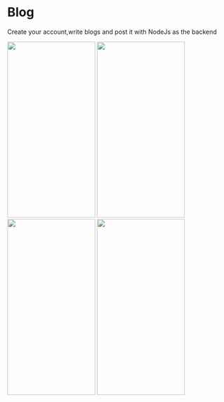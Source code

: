 # Blog
Create your account,write blogs and post it with NodeJs as the backend

<img src="https://user-images.githubusercontent.com/30018260/120892582-b99f0800-c62c-11eb-99d4-c1d1b3c45196.png" width="200" height="400" />
<img src="https://user-images.githubusercontent.com/30018260/120892565-a12eed80-c62c-11eb-80dd-af909c237b5c.png" width="200" height="400" />
<img src="https://user-images.githubusercontent.com/30018260/120892613-dd624e00-c62c-11eb-87b6-cfb2661d4df4.png" width="200" height="400" />
<img src="https://user-images.githubusercontent.com/30018260/120892639-f3700e80-c62c-11eb-9464-45b47009f9f8.png" width="200" height="400" />


